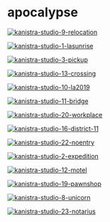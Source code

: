 # apocalypse

<a href="kanistra-studio-9-relocation.jpg"><img alt="kanistra-studio-9-relocation" src="kanistra-studio-9-relocation.jpg"></a>

<a href="kanistra-studio-1-lasunrise.jpg"><img alt="kanistra-studio-1-lasunrise" src="kanistra-studio-1-lasunrise.jpg"></a>

<a href="kanistra-studio-3-pickup.jpg"><img alt="kanistra-studio-3-pickup" src="kanistra-studio-3-pickup.jpg"></a>

<a href="kanistra-studio-13-crossing.jpg"><img alt="kanistra-studio-13-crossing" src="kanistra-studio-13-crossing.jpg"></a>

<a href="kanistra-studio-10-la2019.jpg"><img alt="kanistra-studio-10-la2019" src="kanistra-studio-10-la2019.jpg"></a>

<a href="kanistra-studio-11-bridge.jpg"><img alt="kanistra-studio-11-bridge" src="kanistra-studio-11-bridge.jpg"></a>

<a href="kanistra-studio-20-workplace.jpg"><img alt="kanistra-studio-20-workplace" src="kanistra-studio-20-workplace.jpg"></a>

<a href="kanistra-studio-16-district-11.jpg"><img alt="kanistra-studio-16-district-11" src="kanistra-studio-16-district-11.jpg"></a>

<a href="kanistra-studio-22-noentry.jpg"><img alt="kanistra-studio-22-noentry" src="kanistra-studio-22-noentry.jpg"></a>

<a href="kanistra-studio-2-expedition.jpg"><img alt="kanistra-studio-2-expedition" src="kanistra-studio-2-expedition.jpg"></a>

<a href="kanistra-studio-12-motel.jpg"><img alt="kanistra-studio-12-motel" src="kanistra-studio-12-motel.jpg"></a>

<a href="kanistra-studio-19-pawnshop.jpg"><img alt="kanistra-studio-19-pawnshop" src="kanistra-studio-19-pawnshop.jpg"></a>

<a href="kanistra-studio-8-unicorn.jpg"><img alt="kanistra-studio-8-unicorn" src="kanistra-studio-8-unicorn.jpg"></a>

<a href="kanistra-studio-23-notarius.jpg"><img alt="kanistra-studio-23-notarius" src="kanistra-studio-23-notarius.jpg"></a>

